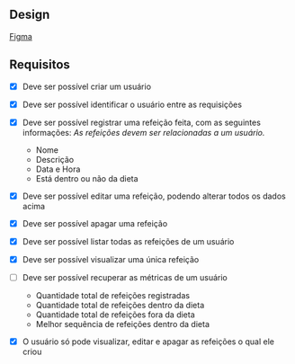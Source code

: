 ## Design
[Figma](https://www.figma.com/community/file/1218573349379609244)  
  
## Requisitos
  - [x] Deve ser possível criar um usuário
  - [x] Deve ser possível identificar o usuário entre as requisições
  - [x] Deve ser possível registrar uma refeição feita, com as seguintes informações:
    _As refeições devem ser relacionadas a um usuário._
      - Nome
      - Descrição
      - Data e Hora
      - Está dentro ou não da dieta

  - [x] Deve ser possível editar uma refeição, podendo alterar todos os dados acima
  - [x] Deve ser possível apagar uma refeição
  - [x] Deve ser possível listar todas as refeições de um usuário
  - [x] Deve ser possível visualizar uma única refeição
  - [ ] Deve ser possível recuperar as métricas de um usuário
      - Quantidade total de refeições registradas
      - Quantidade total de refeições dentro da dieta
      - Quantidade total de refeições fora da dieta
      - Melhor sequência de refeições dentro da dieta
  - [x] O usuário só pode visualizar, editar e apagar as refeições o qual ele criou

